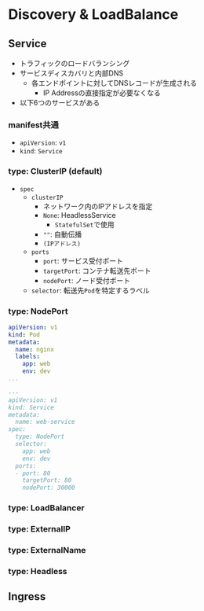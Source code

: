 # Discovery & LoadBalance

## Service
- トラフィックのロードバランシング
- サービスディスカバリと内部DNS
    - 各エンドポイントに対してDNSレコードが生成される
        - IP Addressの直接指定が必要なくなる
- 以下6つのサービスがある

### manifest共通
- `apiVersion`: `v1`
- `kind`: `Service`

### type: ClusterIP (default)
- `spec`
    - `clusterIP`
        - ネットワーク内のIPアドレスを指定
        - `None`: HeadlessService
            - `StatefulSet`で使用
        - `""`: 自動伝播
        - `(IPアドレス)`
    - `ports`
        - `port`: サービス受付ポート
        - `targetPort`: コンテナ転送先ポート
        - `nodePort`: ノード受付ポート
    - `selector`: 転送先`Pod`を特定するラベル

### type: NodePort

```YAML
apiVersion: v1
kind: Pod
metadata:
  name: nginx
  labels:
    app: web
    env: dev
...

---
apiVersion: v1
kind: Service
metadata:
  name: web-service
spec:
  type: NodePort
  selector:
    app: web
    env: dev
  ports:
  - port: 80
    targetPort: 80
    nodePort: 30000

```
### type: LoadBalancer
### type: ExternalIP
### type: ExternalName
### type: Headless



## Ingress